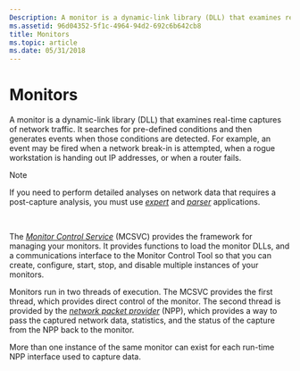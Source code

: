 ```yaml
---
Description: A monitor is a dynamic-link library (DLL) that examines real-time captures of network traffic.
ms.assetid: 96d04352-5f1c-4964-94d2-692c6b642cb8
title: Monitors
ms.topic: article
ms.date: 05/31/2018
---
```


# Monitors

A monitor is a dynamic-link library (DLL) that examines real-time captures of network traffic. It searches for pre-defined conditions and then generates events when those conditions are detected. For example, an event may be fired when a network break-in is attempted, when a rogue workstation is handing out IP addresses, or when a router fails.

> [!Note]  
> If you need to perform detailed analyses on network data that requires a post-capture analysis, you must use [*expert*](e.md) and [*parser*](p.md) applications.

 

The [*Monitor Control Service*](m.md) (MCSVC) provides the framework for managing your monitors. It provides functions to load the monitor DLLs, and a communications interface to the Monitor Control Tool so that you can create, configure, start, stop, and disable multiple instances of your monitors.

Monitors run in two threads of execution. The MCSVC provides the first thread, which provides direct control of the monitor. The second thread is provided by the [*network packet provider*](n.md) (NPP), which provides a way to pass the captured network data, statistics, and the status of the capture from the NPP back to the monitor.

More than one instance of the same monitor can exist for each run-time NPP interface used to capture data.

 

 



